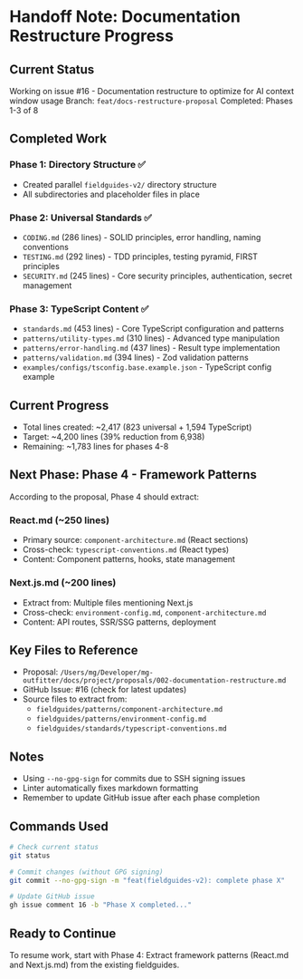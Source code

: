 # Handoff Note: Documentation Restructure Progress

## Current Status

Working on issue #16 - Documentation restructure to optimize for AI context
window usage Branch: `feat/docs-restructure-proposal` Completed: Phases 1-3 of 8

## Completed Work

### Phase 1: Directory Structure ✅

- Created parallel `fieldguides-v2/` directory structure
- All subdirectories and placeholder files in place

### Phase 2: Universal Standards ✅

- `CODING.md` (286 lines) - SOLID principles, error handling, naming conventions
- `TESTING.md` (292 lines) - TDD principles, testing pyramid, FIRST principles
- `SECURITY.md` (245 lines) - Core security principles, authentication, secret
  management

### Phase 3: TypeScript Content ✅

- `standards.md` (453 lines) - Core TypeScript configuration and patterns
- `patterns/utility-types.md` (310 lines) - Advanced type manipulation
- `patterns/error-handling.md` (437 lines) - Result type implementation
- `patterns/validation.md` (394 lines) - Zod validation patterns
- `examples/configs/tsconfig.base.example.json` - TypeScript config example

## Current Progress

- Total lines created: ~2,417 (823 universal + 1,594 TypeScript)
- Target: ~4,200 lines (39% reduction from 6,938)
- Remaining: ~1,783 lines for phases 4-8

## Next Phase: Phase 4 - Framework Patterns

According to the proposal, Phase 4 should extract:

### React.md (~250 lines)

- Primary source: `component-architecture.md` (React sections)
- Cross-check: `typescript-conventions.md` (React types)
- Content: Component patterns, hooks, state management

### Next.js.md (~200 lines)

- Extract from: Multiple files mentioning Next.js
- Cross-check: `environment-config.md`, `component-architecture.md`
- Content: API routes, SSR/SSG patterns, deployment

## Key Files to Reference

- Proposal:
  `/Users/mg/Developer/mg-outfitter/docs/project/proposals/002-documentation-restructure.md`
- GitHub Issue: #16 (check for latest updates)
- Source files to extract from:
  - `fieldguides/patterns/component-architecture.md`
  - `fieldguides/patterns/environment-config.md`
  - `fieldguides/standards/typescript-conventions.md`

## Notes

- Using `--no-gpg-sign` for commits due to SSH signing issues
- Linter automatically fixes markdown formatting
- Remember to update GitHub issue after each phase completion

## Commands Used

```bash
# Check current status
git status

# Commit changes (without GPG signing)
git commit --no-gpg-sign -m "feat(fieldguides-v2): complete phase X"

# Update GitHub issue
gh issue comment 16 -b "Phase X completed..."
```

## Ready to Continue

To resume work, start with Phase 4: Extract framework patterns (React.md and
Next.js.md) from the existing fieldguides.
